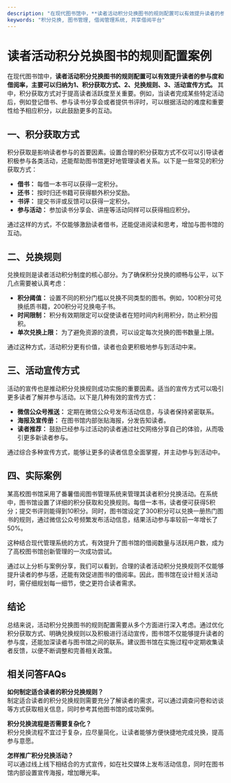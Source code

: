 ```yaml
---
description: "在现代图书馆中，**读者活动积分兑换图书的规则配置可以有效提升读者的参与度和借阅率，主要可以归纳为1、积分获取方式、2、兑换规则、3、活动宣传方式。** 其中，积分获取方式对于提高读者活跃度至关重要。例如，当读者完成某些特定活动后，例如登记借书、参与读书分享会或者提供书评时，可以根据活动的难度和重要性给予相应积分，以此鼓励更多的互动。"
keywords: "积分兑换, 图书管理, 借阅管理系统, 共享借阅平台"
---
```

# 读者活动积分兑换图书的规则配置案例

在现代图书馆中，**读者活动积分兑换图书的规则配置可以有效提升读者的参与度和借阅率，主要可以归纳为1、积分获取方式、2、兑换规则、3、活动宣传方式。** 其中，积分获取方式对于提高读者活跃度至关重要。例如，当读者完成某些特定活动后，例如登记借书、参与读书分享会或者提供书评时，可以根据活动的难度和重要性给予相应积分，以此鼓励更多的互动。

## **一、积分获取方式**

积分获取是影响读者参与的首要因素。设置合理的积分获取方式不仅可以引导读者积极参与各类活动，还能帮助图书馆更好地管理读者关系。以下是一些常见的积分获取方式：

- **借书：** 每借一本书可以获得一定积分。
- **还书：** 按时归还书籍可获得额外积分奖励。
- **书评：** 提交书评或反馈可以获得一定积分。
- **参与活动：** 参加读书分享会、讲座等活动同样可以获得相应积分。

通过这样的方式，不仅能够激励读者借书，还能促进阅读和思考，增加与图书馆的互动。

## **二、兑换规则**

兑换规则是读者活动积分制度的核心部分。为了确保积分兑换的顺畅与公平，以下几点需要被认真考虑：

- **积分阈值：** 设置不同的积分门槛以兑换不同类型的图书。例如，100积分可兑换纸质书籍，200积分可兑换电子书。
- **时间限制：** 积分有效期限定可以促使读者在短时间内利用积分，防止积分囤积。
- **单次兑换上限：** 为了避免资源的浪费，可以设定每次兑换的图书数量上限。

通过这种方式，活动积分更有价值，读者也会更积极地参与到活动中来。

## **三、活动宣传方式**

活动的宣传也是推动积分兑换规则成功实施的重要因素。适当的宣传方式可以吸引更多读者了解并参与活动。以下是几种有效的宣传方式：

- **微信公众号推送：** 定期在微信公众号发布活动信息，与读者保持紧密联系。
- **海报及宣传册：** 在图书馆内部张贴海报，分发告知读者。
- **读者推荐：** 鼓励已经参与过活动的读者通过社交网络分享自己的体验，从而吸引更多新读者参与。

通过综合多种宣传方式，能够让更多的读者信息全面掌握，并主动参与到活动中。

## **四、实际案例**

某高校图书馆采用了番薯借阅图书管理系统来管理其读者积分兑换活动。在系统中，图书馆设置了详细的积分获取和兑换规则。每借一本书，读者便可获得5积分；提交书评则能得到10积分。同时，图书馆设定了300积分可以兑换一册热门图书的规则，通过微信公众号频繁发布活动信息，结果活动参与率较前一年增长了50%。

这种结合现代管理系统的方式，有效提升了图书馆的借阅数量与活跃用户数，成为了高校图书馆创新管理的一次成功尝试。

通过以上分析与案例分享，我们可以看到，合理的读者活动积分兑换规则不仅能够提升读者的参与感，还能有效促进图书的借阅率。因此，图书馆在设计相关活动时，需仔细规划每一细节，使之更符合读者需求。

## 结论

总结来说，活动积分兑换图书的规则配置需要从多个方面进行深入考虑。通过优化积分获取方式、明确兑换规则以及积极进行活动宣传，图书馆不仅能够提升读者的参与度，还能加深读者与图书馆之间的联系。建议图书馆在实施过程中定期收集读者反馈，以便不断调整和完善相关政策。

## 相关问答FAQs

**如何制定适合读者的积分兑换规则？**  
制定适合读者的积分兑换规则需要充分了解读者的需求，可以通过调查问卷和访谈等方式获取相关信息，同时参考其他图书馆的成功案例。

**积分兑换流程是否需要复杂化？**  
积分兑换流程不宜过于复杂，应尽量简化，让读者能够方便快捷地完成兑换，提高参与意愿。

**怎样推广积分兑换活动？**  
可以通过线上线下相结合的方式宣传，如在社交媒体上发布活动信息，同时在图书馆内部设置宣传海报，增加曝光率。
